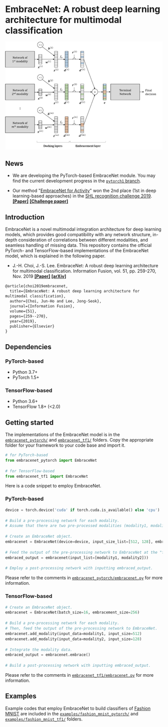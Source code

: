 # EmbraceNet: A robust deep learning architecture for multimodal classification

![EmbraceNet](figures/embracenet_structure.png)


## News

- We are developing the PyTorch-based EmbraceNet module. You may find the current development progress in the [```pytorch1``` branch](https://github.com/idearibosome/embracenet/tree/pytorch1).

- Our method "[EmbraceNet for Activity](https://dl.acm.org/citation.cfm?id=3344871)" won the 2nd place (1st in deep learning-based approaches) in the [SHL recognition challenge 2019](http://www.shl-dataset.org/activity-recognition-challenge-2019/). **[[Paper]](https://dl.acm.org/citation.cfm?id=3344871)** **[[Challenge paper]](https://dl.acm.org/citation.cfm?id=3344872)**


## Introduction

EmbraceNet is a novel multimodal integration architecture for deep learning models, which provides good compatibility with any network structure, in-depth consideration of correlations between different modalities, and seamless handling of missing data.
This repository contains the official PyTorch- and TensorFlow-based implementations of the EmbraceNet model, which is explained in the following paper.
- J.-H. Choi, J.-S. Lee. EmbraceNet: A robust deep learning architecture for multimodal classification. Information Fusion, vol. 51, pp. 259-270, Nov. 2019 **[[Paper]](https://doi.org/10.1016/j.inffus.2019.02.010)** **[[arXiv]](https://arxiv.org/abs/1904.09078)**
```
@article{choi2019embracenet,
  title={EmbraceNet: A robust deep learning architecture for multimodal classification},
  author={Choi, Jun-Ho and Lee, Jong-Seok},
  journal={Information Fusion},
  volume={51},
  pages={259--270},
  year={2019},
  publisher={Elsevier}
}
```


## Dependencies

### PyTorch-based
- Python 3.7+
- PyTorch 1.5+

### TensorFlow-based
- Python 3.6+
- TensorFlow 1.8+ (<2.0)


## Getting started

The implementations of the EmbraceNet model is in the [```embracenet_pytorch/```](embracenet_pytorch/) and [```embracenet_tf1/```](embracenet_tf1/) folders.
Copy the appropriate folder for your framework to your code base and import it.
```python
# for PyTorch-based
from embracenet_pytorch import EmbraceNet

# for TensorFlow-based
from embracenet_tf1 import EmbraceNet
```
Here is a code snippet to employ EmbraceNet.

### PyTorch-based
```python
device = torch.device('cuda' if torch.cuda.is_available() else 'cpu')

# Build a pre-processing network for each modality.
# Assume that there are two pre-processed modalities (modality1, modality2) having sizes of 512 and 128.

# Create an EmbraceNet object.
embracenet = EmbraceNet(device=device, input_size_list=[512, 128], embracement_size=256)

# Feed the output of the pre-processing network to EmbraceNet at the "forward" function of your module.
embraced_output = embracenet(input_list=[modality1, modality2]))

# Employ a post-processing network with inputting embraced_output.
```

Please refer to the comments in [```embracenet_pytorch/embracenet.py```](embracenet_pytorch/embracenet.py) for more information.

### TensorFlow-based
```python
# Create an EmbraceNet object.
embracenet = EmbraceNet(batch_size=16, embracement_size=256)

# Build a pre-processing network for each modality.
# Then, feed the output of the pre-processing network to EmbraceNet.
embracenet.add_modality(input_data=modality1, input_size=512)
embracenet.add_modality(input_data=modality2, input_size=128)

# Integrate the modality data.
embraced_output = embracenet.embrace()

# Build a post-processing network with inputting embraced_output.
```

Please refer to the comments in [```embracenet_tf1/embracenet.py```](embracenet_tf1/embracenet.py) for more information.


## Examples

Example codes that employ EmbraceNet to build classifiers of [Fashion MNIST](https://github.com/zalandoresearch/fashion-mnist) are included in the [```examples/fashion_mnist_pytorch/```](examples/fashion_mnist_pytorch/) and [```examples/fashion_mnist_tf1/```](examples/fashion_mnist_tf1/) folders.
